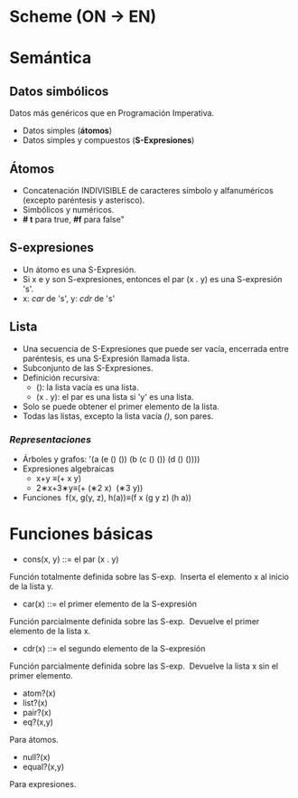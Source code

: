 

# Scheme (ON → EN)
# Semántica

## Datos simbólicos

Datos más genéricos que en Programación Imperativa. 

* Datos simples (**átomos**) 
* Datos simples y compuestos (**S-Expresiones**) 

## Átomos

* Concatenación INDIVISIBLE de caracteres símbolo y alfanuméricos (excepto paréntesis y asterisco). 
* Simbólicos y numéricos. 
* **# t** para true, **#f** para false"

## S-expresiones

* Un átomo es una S-Expresión. 
* Si x e y son S-expresiones, entonces el par (x . y) es una S-expresión 's'. 
* x: _car_ de 's', y: _cdr_ de 's' 

## Lista

* Una secuencia de S-Expresiones que puede ser vacía, encerrada entre paréntesis, es una S-Expresión llamada lista. 
* Subconjunto de las S-Expresiones. 
* Definición recursiva: 
  * (): la lista vacía es una lista. 
  * (x . y): el par es una lista si 'y' es una lista. 
* Solo se puede obtener el primer elemento de la lista. 
* Todas las listas, excepto la lista vacía _()_, son pares. 

### _Representaciones_

* Árboles y grafos: '(a (e () ()) (b (c () ()) (d () ()))) 
* Expresiones algebraicas 
  * x+y ≡(+ x y) 
  * 2∗x+3∗y≡(+ (∗2 x)  (∗3 y)) 
* Funciones 
  f(x, g(y, z), h(a))≡(f x (g y z) (h a))  


# Funciones básicas

* cons(x, y) ::= el par (x . y) 

Función totalmente definida sobre las S-exp. 
Inserta el elemento x al inicio de la lista y. 

* car(x) ::= el primer elemento de la S-expresión 

Función parcialmente definida sobre las S-exp. 
Devuelve el primer elemento de la lista x. 

* cdr(x) ::= el segundo elemento de la S-expresión 

Función parcialmente definida sobre las S-exp. 
Devuelve la lista x sin el primer elemento. 

* atom?(x) 
* list?(x) 
* pair?(x) 
* eq?(x,y) 

Para átomos. 

* null?(x) 
* equal?(x,y) 

Para expresiones.
